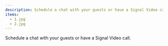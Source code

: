 ```yaml
---
description: Schedule a chat with your guests or have a Signal Video call.
items:
  - 1.jpg
  - 2.jpg
---
```


Schedule a chat with your guests or have a Signal Video call.

